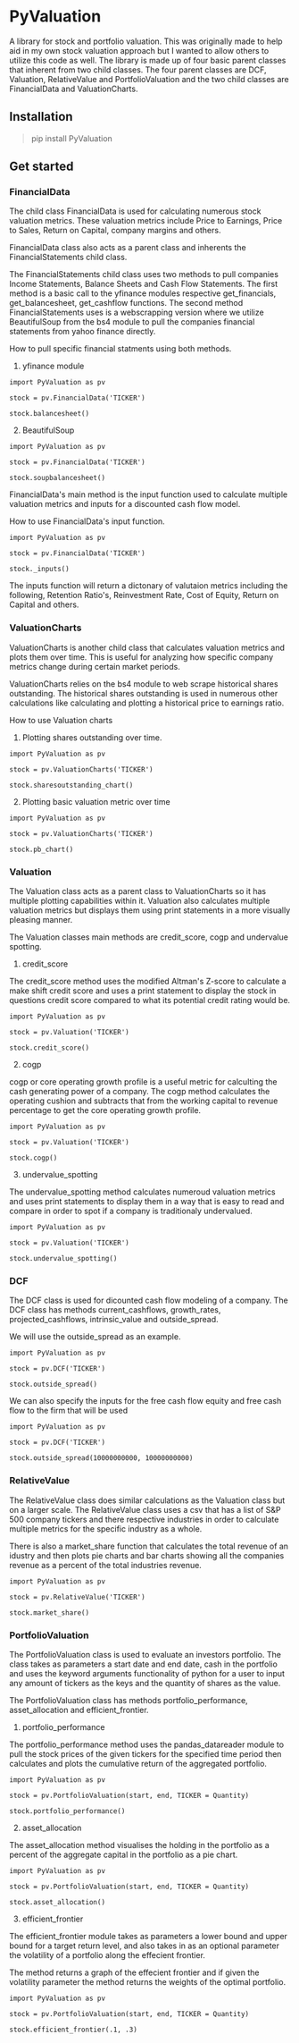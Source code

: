 # PyValuation

A library for stock and portfolio valuation.
This was originally made to help aid in my own stock valuation approach but I wanted to allow others to utilize this code as well.
The library is made up of four basic parent classes that inherent from two child classes.
The four parent classes are DCF, Valuation, RelativeValue and PortfolioValuation and the two child classes are FinancialData and ValuationCharts.

## Installation
>pip install PyValuation

## Get started

### FinancialData

The child class FinancialData is used for calculating numerous stock valuation metrics. These valuation metrics include Price to Earnings, Price to Sales, Return on Capital, company margins and others.

FinancialData class also acts as a parent class and inherents the FinancialStatements child class.

The FinancialStatements child class uses two methods to pull companies Income Statements, Balance Sheets and Cash Flow Statements. The first method is a basic call to the yfinance modules respective get_financials, get_balancesheet, get_cashflow functions. The second method FinancialStatements uses is a webscrapping version where we utilize BeautifulSoup from the bs4 module to pull the companies financial statements from yahoo finance directly.

How to pull specific financial statments using both methods.

1) yfinance module

```
import PyValuation as pv

stock = pv.FinancialData('TICKER')

stock.balancesheet()
```

2) BeautifulSoup

```
import PyValuation as pv

stock = pv.FinancialData('TICKER')

stock.soupbalancesheet()
```

FinancialData's main method is the input function used to calculate multiple valuation metrics and inputs for a discounted cash flow model.

How to use FinancialData's input function.

```
import PyValuation as pv

stock = pv.FinancialData('TICKER')

stock._inputs()
```

The inputs function will return a dictonary of valutaion metrics including the following, Retention Ratio's, Reinvestment Rate, Cost of Equity, Return on Capital and others.

### ValuationCharts

ValuationCharts is another child class that calculates valuation metrics and plots them over time. This is useful for analyzing how specific company metrics change during certain market periods.

ValuationCharts relies on the bs4 module to web scrape historical shares outstanding. The historical shares outstanding is used in numerous other calculations like calculating and plotting a historical price to earnings ratio.

How to use Valuation charts

1) Plotting shares outstanding over time.

```
import PyValuation as pv

stock = pv.ValuationCharts('TICKER')

stock.sharesoutstanding_chart()
```

2) Plotting basic valuation metric over time

```
import PyValuation as pv

stock = pv.ValuationCharts('TICKER')

stock.pb_chart()
```

### Valuation

The Valuation class acts as a parent class to ValuationCharts so it has multiple plotting capabilities within it. Valuation also calculates multiple valuation metrics but displays them using print statements in a more visually pleasing manner.

The Valuation classes main methods are credit_score, cogp and undervalue spotting.

1) credit_score

The credit_score method uses the modified Altman's Z-score to calculate a make shift credit score and uses a print statement to display the stock in questions credit score compared to what its potential credit rating would be.

```
import PyValuation as pv

stock = pv.Valuation('TICKER')

stock.credit_score()
``` 

2) cogp

cogp or core operating growth profile is a useful metric for calculting the cash generating power of a company. The cogp method calculates the operating cushion and subtracts that from the working capital to revenue percentage to get the core operating growth profile.

```
import PyValuation as pv

stock = pv.Valuation('TICKER')

stock.cogp()
```

3) undervalue_spotting

The undervalue_spotting method calculates numeroud valuation metrics and uses print statements to display them in a way that is easy to read and compare in order to spot if a company is traditionaly undervalued.

```
import PyValuation as pv

stock = pv.Valuation('TICKER')

stock.undervalue_spotting()
``` 

### DCF

The DCF class is used for dicounted cash flow modeling of a company. The DCF class has methods current_cashflows, growth_rates, projected_cashflows, intrinsic_value and outside_spread.

We will use the outside_spread as an example.

```
import PyValuation as pv

stock = pv.DCF('TICKER')

stock.outside_spread()
```

We can also specify the inputs for the free cash flow equity and free cash flow to the firm that will be used

```
import PyValuation as pv

stock = pv.DCF('TICKER')

stock.outside_spread(10000000000, 10000000000)

```

### RelativeValue

The RelativeValue class does similar calculations as the Valuation class but on a larger scale. The RelativeValue class uses a csv that has a list of S&P 500 company tickers and there respective industries in order to calculate multiple metrics for the specific industry as a whole.

There is also a market_share function that calculates the total revenue of an idustry and then plots pie charts and bar charts showing all the companies revenue as a percent of the total industries revenue.

```
import PyValuation as pv

stock = pv.RelativeValue('TICKER')

stock.market_share()
```

### PortfolioValuation

The PortfolioValuation class is used to evaluate an investors portfolio. The class takes as parameters a start date and end date, cash in the portfolio and uses the keyword arguments functionality of python for a user to input any amount of tickers as the keys and the quantity of shares as the value.

The PortfolioValuation class has methods portfolio_performance, asset_allocation and efficient_frontier.

1) portfolio_performance

The portfolio_performance method uses the pandas_datareader module to pull the stock prices of the given tickers for the specified time period then calculates and plots the cumulative return of the aggregated portfolio.

```
import PyValuation as pv

stock = pv.PortfolioValuation(start, end, TICKER = Quantity)

stock.portfolio_performance()
```

2) asset_allocation

The asset_allocation method visualises the holding in the portfolio as a percent of the aggregate capital in the portfolio as a pie chart.

```
import PyValuation as pv

stock = pv.PortfolioValuation(start, end, TICKER = Quantity)

stock.asset_allocation()
``` 

3) efficient_frontier

The efficient_frontier module takes as parameters a lower bound and upper bound for a target return level, and also takes in as an optional parameter the volatility of a portfolio along the effecient frontier.

The method returns a graph of the effecient frontier and if given the volatility parameter the method returns the weights of the optimal portfolio.

```
import PyValuation as pv

stock = pv.PortfolioValuation(start, end, TICKER = Quantity)

stock.efficient_frontier(.1, .3)
``` 